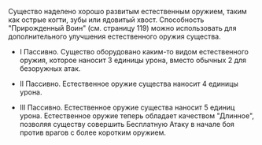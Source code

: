 Существо наделено хорошо развитым естественным оружием, таким как острые когти, зубы или ядовитый хвост. Способность "Прирожденный Воин" (см. страницу 119) можно использовать для дополнительного улучшения естественного оружия существа.

- I Пассивно. Существо оборудовано каким-то видом естественного оружия, которое наносит 3 единицы урона, вместо обычных 2 для безоружных атак.

- II Пассивно. Естественное оружие существа наносит 4 единицы урона.

- III Пассивно. Естественное оружие существа наносит 5 единиц урона. Естественное оружие теперь обладает качеством "Длинное", позволяя существу совершить Бесплатную Атаку в начале боя против врагов с более коротким оружием.